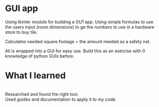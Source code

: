 <h1>GUI app</h1>

Using tkinter module for building a GU1 app.
Using simple formulas to use the users input (room dimensions) to ge the numbers to use in a hardware store to buy tile.

Calculates needed square footage + the amount needed as a safety net.

All is wrapped into a GUI for easy use. 
Build this as an exercise with 0 knowledge of python GUIs before.

<h1>What I learned</h1>
<br>
Researched and found the right tool.<br>
Used guides and documentation to apply it to my code.<br>
